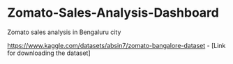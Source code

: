 # Zomato-Sales-Analysis-Dashboard


Zomato sales analysis in Bengaluru city 


https://www.kaggle.com/datasets/absin7/zomato-bangalore-dataset - [Link for downloading the dataset]
